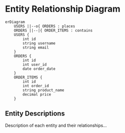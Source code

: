 # Entity Relationship Diagram

```mermaid
erDiagram
    USERS ||--o{ ORDERS : places
    ORDERS ||--|{ ORDER_ITEMS : contains
    USERS {
        int id
        string username
        string email
    }
    ORDERS {
        int id
        int user_id
        date order_date
    }
    ORDER_ITEMS {
        int id
        int order_id
        string product_name
        decimal price
    }
```

## Entity Descriptions
Description of each entity and their relationships...
